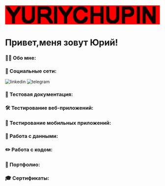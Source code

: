 ![Header](https://github.com/YuriyChupin/YuriyChupin/blob/main/assets/giphy.gif)

# Привет,меня зовут Юрий!

### 👨‍💻 Обо мне:

### 🤝 Социальные сети:
<img src="https://camo.githubusercontent.com/ccb138de9e9a748879b8f188137defb2fa3368fb249495194e0c41adf26222ee/68747470733a2f2f63646e2d69636f6e732d706e672e666c617469636f6e2e636f6d2f3531322f323530342f323530343739392e706e67" width="40" height="40" alt="linkedin" data-canonical-src="https://cdn-icons-png.flaticon.com/512/2504/2504799.png" style="max-width: 100%;"> <img src="https://camo.githubusercontent.com/d614d90677fbc2e34c7c62ebc68c82379d87a57c4beaf05af65fec7ba6b72e36/68747470733a2f2f63646e2d69636f6e732d706e672e666c617469636f6e2e636f6d2f3531322f323131312f323131313634362e706e67" width="40" height="40" alt="telegram" data-canonical-src="https://cdn-icons-png.flaticon.com/512/2111/2111646.png" style="max-width: 100%;">

### 📁 Тестовая документация:


### 🛠 Тестирование веб-приложений:

### 📱 Тестирование мобильных приложений:

### 💾 Работа с данными:

### ✏️ Работа с кодом:

### 💼 Портфолио:

### 🎓 Сертификаты: